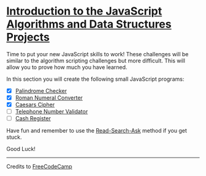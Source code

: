 # [Introduction to the JavaScript Algorithms and Data Structures Projects](https://learn.freecodecamp.org/javascript-algorithms-and-data-structures/javascript-algorithms-and-data-structures-projects)

Time to put your new JavaScript skills to work! These challenges will be similar to the algorithm scripting challenges but more difficult. This will allow you to prove how much you have learned.

In this section you will create the following small JavaScript programs:

- [x] [Palindrome Checker](01-palindrome-checker.md)
- [x] [Roman Numeral Converter](02-roman-numeral-converter.md)
- [x] [Caesars Cipher](03-caesars-cipher.md)
- [ ] [Telephone Number Validator](04-telephone-number-validator.md)
- [ ] [Cash Register](05-cash-register.md)

Have fun and remember to use the [Read-Search-Ask](https://forum.freecodecamp.org/t/how-to-get-help-when-you-are-stuck/19514) method if you get stuck.

Good Luck!

---

Credits to [FreeCodeCamp](https://www.freecodecamp.org/)